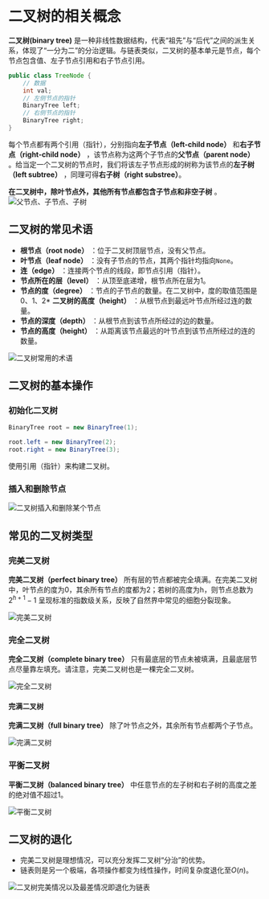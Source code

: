 # 二叉树的相关概念

**二叉树(binary tree)** 是一种非线性数据结构，代表“祖先”与“后代”之间的派生关系，体现了“一分为二”的分治逻辑。与链表类似，二叉树的基本单元是节点，每个节点包含值、左子节点引用和右子节点引用。

```java
public class TreeNode {
    // 数据
    int val;
    // 左侧节点的指针
    BinaryTree left;
    // 右侧节点的指针
    BinaryTree right;
}
```

每个节点都有两个引用（指针），分别指向**左子节点（left-child node）** 和**右子节点（right-child node）** ，该节点称为这两个子节点的**父节点（parent node）** 。给当定一个二叉树的节点时，我们将该左子节点形成的树称为该节点的**左子树（left subtree）** ，同理可得**右子树（right substree）**。

**在二叉树中，除叶节点外，其他所有节点都包含子节点和非空子树** 。
![父节点、子节点、子树](../images/binary_tree_definition.png)

## 二叉树的常见术语
* **根节点（root node）** ：位于二叉树顶层节点，没有父节点。
* **叶节点（leaf node）** ：没有子节点的节点，其两个指针均指向`None`。
* **连（edge）** ：连接两个节点的线段，即节点引用（指针）。
* **节点所在的层（level）** ：从顶至底递增，根节点所在层为1。
* **节点的度（degree）** ：节点的子节点的数量。在二叉树中，度的取值范围是0、1、2* **二叉树的高度（height）** ：从根节点到最远叶节点所经过连的数量。
* **节点的深度（depth）** ：从根节点到该节点所经过的边的数量。
* **节点的高度（height）** ：从距离该节点最远的叶节点到该节点所经过的连的数量。

![二叉树常用的术语](../images/binary_tree_terminology.png)

## 二叉树的基本操作

### 初始化二叉树
```java
BinaryTree root = new BinaryTree(1);

root.left = new BinaryTree(2);
root.right = new BinaryTree(3);
```

使用引用（指针）来构建二叉树。

### 插入和删除节点
![二叉树插入和删除某个节点](../images/binary_tree_add_remove.png)


## 常见的二叉树类型

### 完美二叉树
**完美二叉树（perfect binary tree）** 所有层的节点都被完全填满。在完美二叉树中，叶节点的度为0，其余所有节点的度都为2；若树的高度为h，则节点总数为$2^{h+1} - 1$ 呈现标准的指数级关系，反映了自然界中常见的细胞分裂现象。

![完美二叉树](../images/perfect_binary_tree.png)

### 完全二叉树
**完全二叉树（complete binary tree）** 只有最底层的节点未被填满，且最底层节点尽量靠左填充。请注意，完美二叉树也是一棵完全二叉树。

![完全二叉树](../images/complete_binary_tree.png)

#### 完满二叉树
**完满二叉树（full binary tree）** 除了叶节点之外，其余所有节点都两个子节点。

![完满二叉树](../images/full_binary_tree.png)

### 平衡二叉树
**平衡二叉树（balanced binary tree）** 中任意节点的左子树和右子树的高度之差的绝对值不超过1。

![平衡二叉树](../images/balanced_binary_tree.png)

## 二叉树的退化
* 完美二叉树是理想情况，可以充分发挥二叉树“分治”的优势。
* 链表则是另一个极端，各项操作都变为线性操作，时间复杂度退化至$O(n)$。

![二叉树完美情况以及最差情况即退化为链表](../images/binary_tree_best_worst_cases.png)

